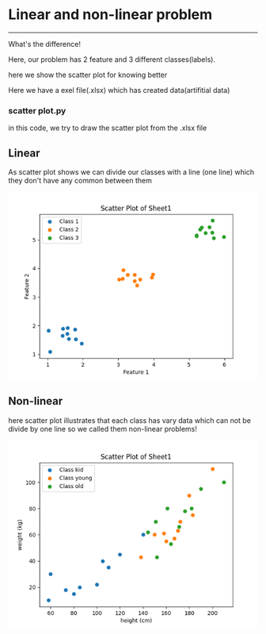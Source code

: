 # Linear and non-linear problem

---

<p>What's the difference!</p>

<p>Here, our problem has 2 feature and 3 different classes(labels).</p>
<p>here we show the scatter plot for knowing better</p>
<p>Here we have a exel file(.xlsx) which has created data(artifitial data)</p>

### scatter plot.py

<p>in this code, we try to draw the scatter plot from the .xlsx file</p>

## Linear

<p>As scatter plot shows we can divide our classes with a line (one line) which they don't have any common between them</p>

![Screen Shoot](linear.png)

## Non-linear

<p>here scatter plot illustrates that each class has vary data which can not be divide by one line so we called them non-linear problems!</p>

![Screen Shoot](non_linear.png)

